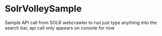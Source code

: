 # SolrVolleySample
Sample API call from SOLR webcrawler
to run just type anything into the search bar,
api call only appears on console for now
